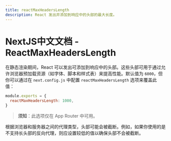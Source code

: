 ```yaml
---
title: reactMaxHeadersLength
description: React 发出并添加到响应中的头部的最大长度。
---
```


# NextJS中文文档 - ReactMaxHeadersLength

在静态渲染期间，React 可以发出可添加到响应中的头部。这些头部可用于通过允许浏览器预加载资源（如字体、脚本和样式表）来提高性能。默认值为 `6000`，但你可以通过在 `next.config.js` 中配置 `reactMaxHeadersLength` 选项来覆盖此值：

```js
module.exports = {
  reactMaxHeadersLength: 1000,
}
```

> **须知**：此选项仅在 App Router 中可用。

根据浏览器和服务器之间的代理类型，头部可能会被截断。例如，如果你使用的是不支持长头部的反向代理，则应设置较低的值以确保头部不会被截断。
